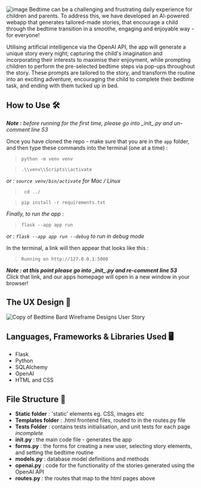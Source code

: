 ![image](https://github.com/catrionafsmith/project-for-CFG/assets/113264368/b7384985-1a19-4f26-8d8a-3ac933379d3f)
Bedtime can be a challenging and frustrating daily experience for children and parents. To address this, we have developed an AI-powered webapp that generates tailored-made stories, that encourage a child through the bedtime transition in a smoothe, engaging and enjoyable way - for everyone!

Utilising artificial intelligence via the OpenAI API, the app will generate a unique story every night; capturing the child's imagination and incorporating their interests to maximise their enjoyment, while prompting children to perform the pre-selected bedtime steps via pop-ups throughout the story. These prompts are tailored to the story, and transform the routine into an exciting adventure, encouraging the child to complete their bedtime task, and ending with them tucked up in bed.

## How to Use 🛠️
_**Note :** before running for the first time, please go into \_init\_.py and un-comment line 53_

Once you have cloned the repo - make sure that you are in the `app` folder, and then type these commands into the terminal (one at a time) :  
>`python -m venv venv`
  
>`.\\venv\\Scripts\\activate`
  
_or : `source venv/bin/activate` for Mac / Linux_  
  
>` cd ../`
  
>`pip install -r requirements.txt`

_Finally,  to run the app :_ 
>`flask --app app run`
  
_or : `flask --app app run --debug` to run in debug mode_

In the terminal, a link will then appear that looks like this :  
>`Running on http://127.0.0.1:5000`
  
**_Note : at this point please go into \_init\_.py and re-comment line 53_**  
Click that link, and our apps homepage will open in a new window in your browser! 

## The UX Design 🎨
![Copy of  Bedtime Bard Wireframe Designs  User Story](https://github.com/ellenuttley/bedtime-bard/assets/113264368/597769bd-f735-47dd-b2c0-9a04ba4d3a4f)

## Languages, Frameworks & Libraries Used 🖥️

* Flask
* Python
* SQLAlchemy
* OpenAI
* HTML and CSS

## File Structure 📂

- **Static folder**     : 'static' elements eg. CSS, images etc
- **Templates folder**  : .html frontend files, routed to in the routes.py file
- **Tests Folder**      : contains tests initialisation, and unit tests for each page    _incomplete_
- **__init__.py**       : the main code file - generates the app
- **forms.py**          : the forms for creating a new user, selecting story elements, and setting the bedtime routine
- **models.py**         : database model definitions and methods
- **openai.py**         : code for the functionality of the stories generated using the OpenAI API
- **routes.py**         : the routes that map to the html pages above
